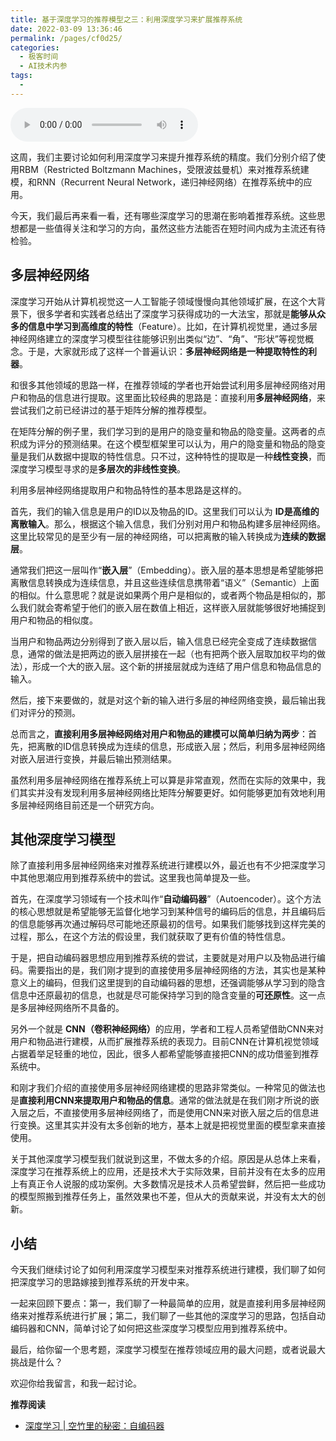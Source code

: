```yaml
---
title: 基于深度学习的推荐模型之三：利用深度学习来扩展推荐系统
date: 2022-03-09 13:36:46
permalink: /pages/cf0d25/
categories:
  - 极客时间
  - AI技术内参
tags:
  - 
---
```

<audio title="078.基于深度学习的推荐模型之三：利用深度学习来扩展推荐系统" src="https://static001.geekbang.org/resource/audio/72/93/726fa0de909fd8cfb1994fb0a01ec993.mp3" controls="controls"></audio> 
<p>这周，我们主要讨论如何利用深度学习来提升推荐系统的精度。我们分别介绍了使用RBM（Restricted Boltzmann Machines，受限波兹曼机）来对推荐系统建模，和RNN（Recurrent Neural Network，递归神经网络）在推荐系统中的应用。</p>
<p>今天，我们最后再来看一看，还有哪些深度学习的思潮在影响着推荐系统。这些思想都是一些值得关注和学习的方向，虽然这些方法能否在短时间内成为主流还有待检验。</p>
<h2>多层神经网络</h2>
<p>深度学习开始从计算机视觉这一人工智能子领域慢慢向其他领域扩展，在这个大背景下，很多学者和实践者总结出了深度学习获得成功的一大法宝，那就是<strong>能够从众多的信息中学习到高维度的特性</strong>（Feature）。比如，在计算机视觉里，通过多层神经网络建立的深度学习模型往往能够识别出类似“边”、“角”、“形状”等视觉概念。于是，大家就形成了这样一个普遍认识：<strong>多层神经网络是一种提取特性的利器</strong>。</p>
<p>和很多其他领域的思路一样，在推荐领域的学者也开始尝试利用多层神经网络对用户和物品的信息进行提取。这里面比较经典的思路是：直接利用<strong><span class="orange">多层神经网络</span></strong>，来尝试我们之前已经讲过的基于矩阵分解的推荐模型。</p>
<p>在矩阵分解的例子里，我们学习到的是用户的隐变量和物品的隐变量。这两者的点积成为评分的预测结果。在这个模型框架里可以认为，用户的隐变量和物品的隐变量是我们从数据中提取的特性信息。只不过，这种特性的提取是一种<strong>线性变换</strong>，而深度学习模型寻求的是<strong>多层次的非线性变换</strong>。</p>
<p>利用多层神经网络提取用户和物品特性的基本思路是这样的。</p>
<!-- [[[read_end]]] -->
<p>首先，我们的输入信息是用户的ID以及物品的ID。这里我们可以认为 <strong>ID是高维的离散输入</strong>。那么，根据这个输入信息，我们分别对用户和物品构建多层神经网络。这里比较常见的是至少有一层的神经网络，可以把离散的输入转换成为<strong>连续的数据层</strong>。</p>
<p>通常我们把这一层叫作“<strong>嵌入层</strong>”（Embedding）。嵌入层的基本思想是希望能够把离散信息转换成为连续信息，并且这些连续信息携带着“语义”（Semantic）上面的相似。什么意思呢？就是说如果两个用户是相似的，或者两个物品是相似的，那么我们就会寄希望于他们的嵌入层在数值上相近，这样嵌入层就能够很好地捕捉到用户和物品的相似度。</p>
<p>当用户和物品两边分别得到了嵌入层以后，输入信息已经完全变成了连续数据信息，通常的做法是把两边的嵌入层拼接在一起（也有把两个嵌入层取加权平均的做法），形成一个大的嵌入层。这个新的拼接层就成为连结了用户信息和物品信息的输入。</p>
<p>然后，接下来要做的，就是对这个新的输入进行多层的神经网络变换，最后输出我们对评分的预测。</p>
<p>总而言之，<strong>直接利用多层神经网络对用户和物品的建模可以简单归纳为两步</strong>：首先，把离散的ID信息转换成为连续的信息，形成嵌入层；然后，利用多层神经网络对嵌入层进行变换，并最后输出预测结果。</p>
<p>虽然利用多层神经网络在推荐系统上可以算是非常直观，然而在实际的效果中，我们其实并没有发现利用多层神经网络比矩阵分解要更好。如何能够更加有效地利用多层神经网络目前还是一个研究方向。</p>
<h2>其他深度学习模型</h2>
<p>除了直接利用多层神经网络来对推荐系统进行建模以外，最近也有不少把深度学习中其他思潮应用到推荐系统中的尝试。这里我也简单提及一些。</p>
<p>首先，在深度学习领域有一个技术叫作“<strong><span class="orange">自动编码器</span></strong>”（Autoencoder）。这个方法的核心思想就是希望能够无监督化地学习到某种信号的编码后的信息，并且编码后的信息能够再次通过解码尽可能地还原最初的信号。如果我们能够找到这样完美的过程，那么，在这个方法的假设里，我们就获取了更有价值的特性信息。</p>
<p>于是，把自动编码器思想应用到推荐系统的尝试，主要就是对用户以及物品进行编码。需要指出的是，我们刚才提到的直接使用多层神经网络的方法，其实也是某种意义上的编码，但我们这里提到的自动编码器的思想，还强调能够从学习到的隐含信息中还原最初的信息，也就是尽可能保持学习到的隐含变量的<strong>可还原性</strong>。这一点是多层神经网络所不具备的。</p>
<p>另外一个就是 <strong><span class="orange">CNN（卷积神经网络）</span></strong>的应用，学者和工程人员希望借助CNN来对用户和物品进行建模，从而扩展推荐系统的表现力。目前CNN在计算机视觉领域占据着举足轻重的地位，因此，很多人都希望能够直接把CNN的成功借鉴到推荐系统中。</p>
<p>和刚才我们介绍的直接使用多层神经网络建模的思路非常类似。一种常见的做法也是<strong>直接利用CNN来提取用户和物品的信息</strong>。通常的做法就是在我们刚才所说的嵌入层之后，不直接使用多层神经网络了，而是使用CNN来对嵌入层之后的信息进行变换。这里其实并没有太多创新的地方，基本上就是把视觉里面的模型拿来直接使用。</p>
<p>关于其他深度学习模型我们就说到这里，不做太多的介绍。原因是从总体上来看，深度学习在推荐系统上的应用，还是技术大于实际效果，目前并没有在太多的应用上有真正令人说服的成功案例。大多数情况是技术人员希望尝鲜，然后把一些成功的模型照搬到推荐任务上，虽然效果也不差，但从大的贡献来说，并没有太大的创新。</p>
<h2>小结</h2>
<p>今天我们继续讨论了如何利用深度学习模型来对推荐系统进行建模，我们聊了如何把深度学习的思路嫁接到推荐系统的开发中来。</p>
<p>一起来回顾下要点：第一，我们聊了一种最简单的应用，就是直接利用多层神经网络来对推荐系统进行扩展；第二，我们聊了一些其他的深度学习的思路，包括自动编码器和CNN，简单讨论了如何把这些深度学习模型应用到推荐系统中。</p>
<p>最后，给你留一个思考题，深度学习模型在推荐领域应用的最大问题，或者说最大挑战是什么？</p>
<p>欢迎你给我留言，和我一起讨论。</p>
<p><strong><span class="reference">推荐阅读</span></strong></p>
<ul>
<li><a href="https://time.geekbang.org/column/article/3287"><span class="reference">深度学习 | 空竹里的秘密：自编码器</span></a></li>
</ul>
<p></p>
